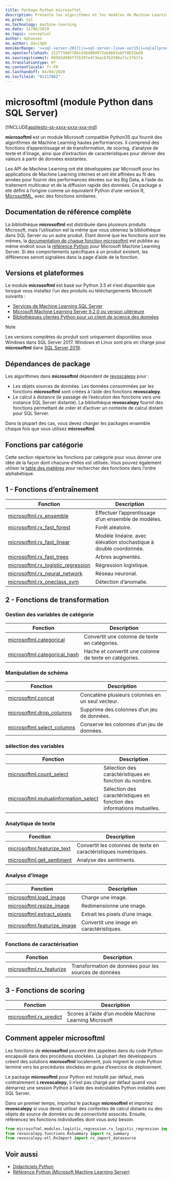 ```yaml
---
title: Package Python microsoftml
description: Présente les algorithmes et les modèles de Machine Learning Microsoft pour Python, en relation avec les charges de travail SQL Server Machine Learning.
ms.prod: sql
ms.technology: machine-learning
ms.date: 11/06/2019
ms.topic: conceptual
author: dphansen
ms.author: davidph
monikerRange: '>=sql-server-2017||>=sql-server-linux-ver15||=sqlallproducts-allversions'
ms.openlocfilehash: 212f739d7786cd3bd080972ab4b61ebff8b32bd9
ms.sourcegitcommit: 68583d986ff5539fed73eacb7b2586a71c37b1fa
ms.translationtype: HT
ms.contentlocale: fr-FR
ms.lasthandoff: 04/04/2020
ms.locfileid: "81117862"
---
```

# <a name="microsoftml-python-module-in-sql-server"></a>microsoftml (module Python dans SQL Server)
[!INCLUDE[appliesto-ss-xxxx-xxxx-xxx-md](../../includes/appliesto-ss-xxxx-xxxx-xxx-md.md)]

**microsoftml** est un module Microsoft compatible Python35 qui fournit des algorithmes de Machine Learning hautes performances. Il comprend des fonctions d’apprentissage et de transformation, de scoring, d’analyse de texte et d’image, ainsi que d’extraction de caractéristiques pour dériver des valeurs à partir de données existantes.

Les API de Machine Learning ont été développées par Microsoft pour les applications de Machine Learning internes et ont été affinées au fil des années pour fournir des performances élevées sur les Big Data, à l’aide du traitement multicœur et de la diffusion rapide des données. Ce package a été défini à l’origine comme un équivalent Python d’une version R, [MicrosoftML](../r/ref-r-microsoftml.md), avec des fonctions similaires. 

## <a name="full-reference-documentation"></a>Documentation de référence complète

La bibliothèque **microsoftml** est distribuée dans plusieurs produits Microsoft, mais l’utilisation est la même que vous obteniez la bibliothèque dans SQL Server ou un autre produit. Étant donné que les fonctions sont les mêmes, la [documentation de chaque fonction microsoftml](https://docs.microsoft.com/machine-learning-server/python-reference/microsoftml/microsoftml-package) est publiée au même endroit sous la [référence Python](https://docs.microsoft.com/machine-learning-server/python-reference/introducing-python-package-reference) pour Microsoft Machine Learning Server. Si des comportements spécifiques à un produit existent, les différences seront signalées dans la page d’aide de la fonction.

## <a name="versions-and-platforms"></a>Versions et plateformes

Le module **microsoftml** est basé sur Python 3.5 et n’est disponible que lorsque vous installez l’un des produits ou téléchargements Microsoft suivants :

+ [Services de Machine Learning SQL Server](../install/sql-machine-learning-services-windows-install.md)
+ [Microsoft Machine Learning Server 9.2.0 ou version ultérieure](https://docs.microsoft.com/machine-learning-server/)
+ [Bibliothèques clientes Python pour un client de science des données](setup-python-client-tools-sql.md)

> [!NOTE]
> Les versions complètes du produit sont uniquement disponibles sous Windows dans SQL Server 2017. Windows et Linux sont pris en charge pour **microsoftml** dans [SQL Server 2019](../../linux/sql-server-linux-setup-machine-learning.md).

## <a name="package-dependencies"></a>Dépendances de package

Les algorithmes dans **microsoftml** dépendent de [revoscalepy](ref-py-revoscalepy.md) pour :

+ Les objets sources de données. Les données consommées par les fonctions **microsoftml** sont créées à l’aide des fonctions **revoscalepy**.
+ Le calcul à distance (le passage de l’exécution des fonctions vers une instance SQL Server distante). La bibliothèque **revoscalepy** fournit des fonctions permettant de créer et d’activer un contexte de calcul distant pour SQL Server.

Dans la plupart des cas, vous devez charger les packages ensemble chaque fois que vous utilisez **microsoftml**.

## <a name="functions-by-category"></a>Fonctions par catégorie

Cette section répertorie les fonctions par catégorie pour vous donner une idée de la façon dont chacune d’elles est utilisée. Vous pouvez également utiliser la [table des matières](https://docs.microsoft.com/machine-learning-server/python-reference/introducing-python-package-reference) pour rechercher des fonctions dans l’ordre alphabétique.

## <a name="1-training-functions"></a>1 - Fonctions d’entraînement

| Fonction | Description |
|----------|-------------|
|[microsoftml.rx_ensemble](https://docs.microsoft.com/machine-learning-server/python-reference/microsoftml/rx-ensemble) | Effectuer l’apprentissage d’un ensemble de modèles. |
|[microsoftml.rx_fast_forest](https://docs.microsoft.com/machine-learning-server/python-reference/microsoftml/rx-fast-forest)  | Forêt aléatoire. |
|[microsoftml.rx_fast_linear](https://docs.microsoft.com/machine-learning-server/python-reference/microsoftml/rx-fast-linear) | Modèle linéaire. avec élévation stochastique à double coordonnée. |
|[microsoftml.rx_fast_trees](https://docs.microsoft.com/machine-learning-server/python-reference/microsoftml/rx-fast-trees) | Arbres augmentés. |
|[microsoftml.rx_logistic_regression](https://docs.microsoft.com/machine-learning-server/python-reference/microsoftml/rx-logistic-regression) | Régression logistique. |
|[microsoftml.rx_neural_network](https://docs.microsoft.com/machine-learning-server/python-reference/microsoftml/rx-neural-network) | Réseau neuronal. |
|[microsoftml.rx_oneclass_svm](https://docs.microsoft.com/machine-learning-server/python-reference/microsoftml/rx-oneclass-svm) | Détection d’anomalie. |

<a name="ml-transforms"></a>

## <a name="2-transform-functions"></a>2 - Fonctions de transformation

### <a name="categorical-variable-handling"></a>Gestion des variables de catégorie

| Fonction | Description |
|----------|-------------|
|[microsoftml.categorical](https://docs.microsoft.com/machine-learning-server/python-reference/microsoftml/categorical) | Convertit une colonne de texte en catégories. |
|[microsoftml.categorical_hash](https://docs.microsoft.com/machine-learning-server/python-reference/microsoftml/categorical-hash) | Hache et convertit une colonne de texte en catégories. |

### <a name="schema-manipulation"></a>Manipulation de schéma

| Fonction | Description |
|----------|-------------|
|[microsoftml.concat](https://docs.microsoft.com/machine-learning-server/python-reference/microsoftml/concat) | Concatène plusieurs colonnes en un seul vecteur. |
|[microsoftml.drop_columns](https://docs.microsoft.com/machine-learning-server/python-reference/microsoftml/drop-columns) | Supprime des colonnes d’un jeu de données. |
|[microsoftml.select_columns](https://docs.microsoft.com/machine-learning-server/python-reference/microsoftml/select-columns) | Conserve les colonnes d’un jeu de données. |


### <a name="variable-selection"></a>sélection des variables

| Fonction | Description |
|----------|-------------|
|[microsoftml.count_select](https://docs.microsoft.com/machine-learning-server/python-reference/microsoftml/count-select) |Sélection des caractéristiques en fonction du nombre. |
|[microsoftml.mutualinformation_select](https://docs.microsoft.com/machine-learning-server/python-reference/microsoftml/mutualinformation-select) | Sélection des caractéristiques en fonction des informations mutuelles. |


### <a name="text-analytics"></a>Analytique de texte

| Fonction | Description |
|----------|-------------|
|[microsoftml.featurize_text](https://docs.microsoft.com/machine-learning-server/python-reference/microsoftml/featurize-text) | Convertit les colonnes de texte en caractéristiques numériques. |
|[microsoftml.get_sentiment](https://docs.microsoft.com/machine-learning-server/python-reference/microsoftml/get-sentiment) | Analyse des sentiments. |


### <a name="image-analytics"></a>Analyse d’image 

| Fonction | Description |
|----------|-------------|
|[microsoftml.load_image](https://docs.microsoft.com/machine-learning-server/python-reference/microsoftml/load-image) | Charge une image. |
|[microsoftml.resize_image](https://docs.microsoft.com/machine-learning-server/python-reference/microsoftml/resize-image) | Redimensionne une image. |
|[microsoftml.extract_pixels](https://docs.microsoft.com/machine-learning-server/python-reference/microsoftml/extract-pixels) | Extrait les pixels d’une image. |
|[microsoftml.featurize_image](https://docs.microsoft.com/machine-learning-server/python-reference/microsoftml/featurize-image) | Convertit une image en caractéristiques. |

### <a name="featurization-functions"></a>Fonctions de caractérisation

| Fonction | Description |
|----------|-------------|
|[microsoftml.rx_featurize](https://docs.microsoft.com/machine-learning-server/python-reference/microsoftml/rx-featurize) | Transformation de données pour les sources de données |

<a name="ml-scoring"></a>

## <a name="3-scoring-functions"></a>3 - Fonctions de scoring

| Fonction | Description |
|----------|-------------|
|[microsoftml.rx_predict](https://docs.microsoft.com/machine-learning-server/python-reference/microsoftml/rx-predict) | Scores à l’aide d’un modèle Machine Learning Microsoft |

## <a name="how-to-call-microsoftml"></a>Comment appeler microsoftml

Les fonctions de **microsoftml** peuvent être appelées dans du code Python encapsulé dans des procédures stockées. La plupart des développeurs créent des solutions **microsoftml** localement, puis migrent le code Python terminé vers les procédures stockées en guise d’exercice de déploiement.

Le package **microsoftml** pour Python est installé par défaut, mais contrairement à **revoscalepy**, il n’est pas chargé par défaut quand vous démarrez une session Python à l’aide des exécutables Python installés avec SQL Server.

Dans un premier temps, importez le package **microsoftml** et importez **revoscalepy** si vous devez utiliser des contextes de calcul distants ou des objets de source de données ou de connectivité associés. Ensuite, référencez les fonctions individuelles dont vous avez besoin.

```python
from microsoftml.modules.logistic_regression.rx_logistic_regression import rx_logistic_regression
from revoscalepy.functions.RxSummary import rx_summary
from revoscalepy.etl.RxImport import rx_import_datasource
```

## <a name="see-also"></a>Voir aussi

+ [Didacticiels Python](../tutorials/sql-server-python-tutorials.md)
+ [Référence Python (Microsoft Machine Learning Server)](https://docs.microsoft.com/machine-learning-server/python-reference/introducing-python-package-reference)

